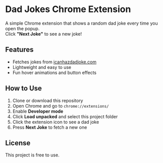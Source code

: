 # Dad Jokes Chrome Extension

A simple Chrome extension that shows a random dad joke every time you open the popup.  
Click **"Next Joke"** to see a new joke!

## Features
- Fetches jokes from [icanhazdadjoke.com](https://icanhazdadjoke.com/)  
- Lightweight and easy to use  
- Fun hover animations and button effects

## How to Use
1. Clone or download this repository  
2. Open Chrome and go to `chrome://extensions/`  
3. Enable **Developer mode**  
4. Click **Load unpacked** and select this project folder  
5. Click the extension icon to see a dad joke  
6. Press **Next Joke** to fetch a new one  

## License
This project is free to use.  
